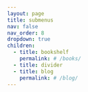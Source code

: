 ```yaml
---
layout: page
title: submenus
nav: false
nav_order: 8
dropdown: true
children:
  - title: bookshelf
    permalink: # /books/
  - title: divider
  - title: blog
    permalink: # /blog/
---
```

